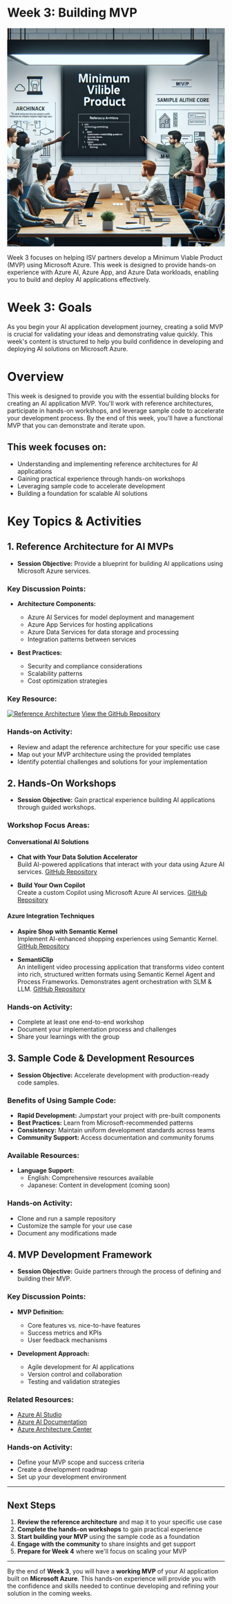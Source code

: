# Week 3: Building MVP
![MVP Illustration](image.png)

Week 3 focuses on helping ISV partners develop a Minimum Viable Product (MVP) using Microsoft Azure. This week is designed to provide hands-on experience with Azure AI, Azure App, and Azure Data workloads, enabling you to build and deploy AI applications effectively.

# Week 3: Goals
As you begin your AI application development journey, creating a solid MVP is crucial for validating your ideas and demonstrating value quickly. This week's content is structured to help you build confidence in developing and deploying AI solutions on Microsoft Azure.

# Overview
This week is designed to provide you with the essential building blocks for creating an AI application MVP. You'll work with reference architectures, participate in hands-on workshops, and leverage sample code to accelerate your development process. By the end of this week, you'll have a functional MVP that you can demonstrate and iterate upon.

## This week focuses on:
- Understanding and implementing reference architectures for AI applications
- Gaining practical experience through hands-on workshops
- Leveraging sample code to accelerate development
- Building a foundation for scalable AI solutions

# Key Topics & Activities
## 1. Reference Architecture for AI MVPs
- **Session Objective:** Provide a blueprint for building AI applications using Microsoft Azure services.

### Key Discussion Points:
- **Architecture Components:**
  - Azure AI Services for model deployment and management
  - Azure App Services for hosting applications
  - Azure Data Services for data storage and processing
  - Integration patterns between services

- **Best Practices:**
  - Security and compliance considerations
  - Scalability patterns
  - Cost optimization strategies

### Key Resource:
[![Reference Architecture](https://github.com/user-attachments/assets/b7266bee-1b47-401e-9898-20d290cb1291)](https://github.com/Azure-Samples/chat-with-your-data-solution-accelerator/blob/d56f09816f01d70b76041789adfd3d9173b903da/docs/images/cwyd-solution-architecture.png)
[View the GitHub Repository](https://github.com/Azure-Samples/chat-with-your-data-solution-accelerator)

### Hands-on Activity:
- Review and adapt the reference architecture for your specific use case
- Map out your MVP architecture using the provided templates
- Identify potential challenges and solutions for your implementation

## 2. Hands-On Workshops
- **Session Objective:** Gain practical experience building AI applications through guided workshops.

### Workshop Focus Areas:
#### Conversational AI Solutions
- **Chat with Your Data Solution Accelerator**  
  Build AI-powered applications that interact with your data using Azure AI services.
  [GitHub Repository](https://github.com/Azure-Samples/chat-with-your-data-solution-accelerator)

- **Build Your Own Copilot**  
  Create a custom Copilot using Microsoft Azure AI services.
  [GitHub Repository](https://github.com/microsoft/Build-your-own-copilot-Solution-Accelerator)

#### Azure Integration Techniques
- **Aspire Shop with Semantic Kernel**  
  Implement AI-enhanced shopping experiences using Semantic Kernel.
  [GitHub Repository](https://github.com/vicperdana/AspireShopWithSK)

- **SemantiClip**  
  An intelligent video processing application that transforms video content into rich, structured written formats using Semantic Kernel Agent and Process Frameworks. Demonstrates agent orchestration with SLM & LLM.
  [GitHub Repository](https://github.com/vicperdana/SemantiClip)

### Hands-on Activity:
- Complete at least one end-to-end workshop
- Document your implementation process and challenges
- Share your learnings with the group

## 3. Sample Code & Development Resources
- **Session Objective:** Accelerate development with production-ready code samples.

### Benefits of Using Sample Code:
- **Rapid Development:** Jumpstart your project with pre-built components
- **Best Practices:** Learn from Microsoft-recommended patterns
- **Consistency:** Maintain uniform development standards across teams
- **Community Support:** Access documentation and community forums

### Available Resources:
- **Language Support:**
  - English: Comprehensive resources available
  - Japanese: Content in development (coming soon)

### Hands-on Activity:
- Clone and run a sample repository
- Customize the sample for your use case
- Document any modifications made

## 4. MVP Development Framework
- **Session Objective:** Guide partners through the process of defining and building their MVP.

### Key Discussion Points:
- **MVP Definition:**
  - Core features vs. nice-to-have features
  - Success metrics and KPIs
  - User feedback mechanisms

- **Development Approach:**
  - Agile development for AI applications
  - Version control and collaboration
  - Testing and validation strategies

### Related Resources:
- [Azure AI Studio](https://ai.azure.com/)
- [Azure AI Documentation](https://learn.microsoft.com/en-us/azure/ai/)
- [Azure Architecture Center](https://learn.microsoft.com/en-us/azure/architecture/)

### Hands-on Activity:
- Define your MVP scope and success criteria
- Create a development roadmap
- Set up your development environment

---

## Next Steps

1. **Review the reference architecture** and map it to your specific use case
2. **Complete the hands-on workshops** to gain practical experience
3. **Start building your MVP** using the sample code as a foundation
4. **Engage with the community** to share insights and get support
5. **Prepare for Week 4** where we'll focus on scaling your MVP

---

By the end of **Week 3**, you will have a **working MVP** of your AI application built on **Microsoft Azure**. This hands-on experience will provide you with the confidence and skills needed to continue developing and refining your solution in the coming weeks.
